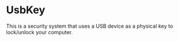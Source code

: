 # UsbKey
This is a security system that uses a USB device as a physical key to lock/unlock your computer.

